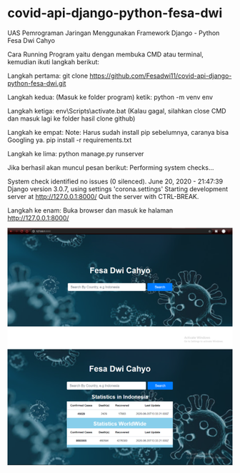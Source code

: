 # covid-api-django-python-fesa-dwi
UAS Pemrograman Jaringan Menggunakan Framework Django - Python Fesa Dwi Cahyo

Cara Running Program yaitu dengan membuka CMD atau terminal, kemudian ikuti langkah berikut:

Langkah pertama:
git clone https://github.com/Fesadwi11/covid-api-django-python-fesa-dwi.git

Langkah kedua:
(Masuk ke folder program) ketik:
python -m venv env

Langkah ketiga:
env\Scripts\activate.bat (Kalau gagal, silahkan close CMD dan masuk lagi ke folder hasil clone github)

Langkah ke empat:
Note: Harus sudah install pip sebelumnya, caranya bisa Googling ya.
pip install -r requirements.txt

Langkah ke lima:
python manage.py runserver

Jika berhasil akan muncul pesan berikut:
Performing system checks...

System check identified no issues (0 silenced).
June 20, 2020 - 21:47:39
Django version 3.0.7, using settings 'corona.settings'
Starting development server at http://127.0.0.1:8000/
Quit the server with CTRL-BREAK.

Langkah ke enam: 
Buka browser dan masuk ke halaman http://127.0.0.1:8000/

<p align="center">
  <img src="https://github.com/Fesadwi11/covid-api-django-python-fesa-dwi/blob/master/static/img/ss1.PNG" title="Halaman Cari">
  <img src="https://github.com/Fesadwi11/covid-api-django-python-fesa-dwi/blob/master/static/img/ss2.PNG" alt="Halaman Hasil">
</p>

